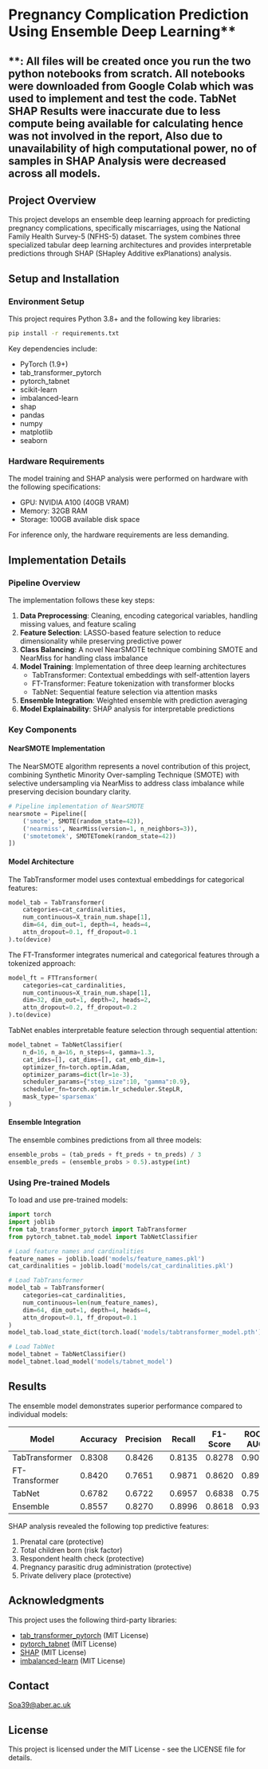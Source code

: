 # Pregnancy Complication Prediction Using Ensemble Deep Learning**

## **: All files will be created once you run the two python notebooks from scratch. All notebooks were downloaded from Google Colab which was used to implement and test the code. TabNet SHAP Results were inaccurate due to less compute being available for calculating hence was not involved in the report,  Also due to unavailability of high computational power, no of samples in SHAP Analysis were decreased across all models.



## Project Overview

This project develops an ensemble deep learning approach for predicting pregnancy complications, specifically miscarriages, using the National Family Health Survey-5 (NFHS-5) dataset. The system combines three specialized tabular deep learning architectures and provides interpretable predictions through SHAP (SHapley Additive exPlanations) analysis.


## Setup and Installation

### Environment Setup

This project requires Python 3.8+ and the following key libraries:

```bash
pip install -r requirements.txt
```

Key dependencies include:
- PyTorch (1.9+)
- tab_transformer_pytorch 
- pytorch_tabnet
- scikit-learn
- imbalanced-learn
- shap
- pandas
- numpy
- matplotlib
- seaborn

### Hardware Requirements

The model training and SHAP analysis were performed on hardware with the following specifications:
- GPU: NVIDIA A100 (40GB VRAM)
- Memory: 32GB RAM
- Storage: 100GB available disk space

For inference only, the hardware requirements are less demanding.

## Implementation Details

### Pipeline Overview

The implementation follows these key steps:

1. **Data Preprocessing**: Cleaning, encoding categorical variables, handling missing values, and feature scaling
2. **Feature Selection**: LASSO-based feature selection to reduce dimensionality while preserving predictive power
3. **Class Balancing**: A novel NearSMOTE technique combining SMOTE and NearMiss for handling class imbalance
4. **Model Training**: Implementation of three deep learning architectures
   - TabTransformer: Contextual embeddings with self-attention layers
   - FT-Transformer: Feature tokenization with transformer blocks
   - TabNet: Sequential feature selection via attention masks
5. **Ensemble Integration**: Weighted ensemble with prediction averaging
6. **Model Explainability**: SHAP analysis for interpretable predictions

### Key Components

#### NearSMOTE Implementation

The NearSMOTE algorithm represents a novel contribution of this project, combining Synthetic Minority Over-sampling Technique (SMOTE) with selective undersampling via NearMiss to address class imbalance while preserving decision boundary clarity.

```python
# Pipeline implementation of NearSMOTE
nearsmote = Pipeline([
    ('smote', SMOTE(random_state=42)),
    ('nearmiss', NearMiss(version=1, n_neighbors=3)),
    ('smotetomek', SMOTETomek(random_state=42))
])
```

#### Model Architecture

The TabTransformer model uses contextual embeddings for categorical features:

```python
model_tab = TabTransformer(
    categories=cat_cardinalities,
    num_continuous=X_train_num.shape[1],
    dim=64, dim_out=1, depth=4, heads=4,
    attn_dropout=0.1, ff_dropout=0.1
).to(device)
```

The FT-Transformer integrates numerical and categorical features through a tokenized approach:

```python
model_ft = FTTransformer(
    categories=cat_cardinalities,
    num_continuous=X_train_num.shape[1],
    dim=32, dim_out=1, depth=2, heads=2,
    attn_dropout=0.2, ff_dropout=0.2
).to(device)
```

TabNet enables interpretable feature selection through sequential attention:

```python
model_tabnet = TabNetClassifier(
    n_d=16, n_a=16, n_steps=4, gamma=1.3,
    cat_idxs=[], cat_dims=[], cat_emb_dim=1,
    optimizer_fn=torch.optim.Adam,
    optimizer_params=dict(lr=1e-3),
    scheduler_params={"step_size":10, "gamma":0.9},
    scheduler_fn=torch.optim.lr_scheduler.StepLR,
    mask_type='sparsemax'
)
```

#### Ensemble Integration

The ensemble combines predictions from all three models:

```python
ensemble_probs = (tab_preds + ft_preds + tn_preds) / 3
ensemble_preds = (ensemble_probs > 0.5).astype(int)
```


### Using Pre-trained Models

To load and use pre-trained models:

```python
import torch
import joblib
from tab_transformer_pytorch import TabTransformer
from pytorch_tabnet.tab_model import TabNetClassifier

# Load feature names and cardinalities
feature_names = joblib.load('models/feature_names.pkl')
cat_cardinalities = joblib.load('models/cat_cardinalities.pkl')

# Load TabTransformer
model_tab = TabTransformer(
    categories=cat_cardinalities,
    num_continuous=len(num_feature_names),
    dim=64, dim_out=1, depth=4, heads=4,
    attn_dropout=0.1, ff_dropout=0.1
)
model_tab.load_state_dict(torch.load('models/tabtransformer_model.pth'))

# Load TabNet
model_tabnet = TabNetClassifier()
model_tabnet.load_model('models/tabnet_model')

```

## Results

The ensemble model demonstrates superior performance compared to individual models:

| Model          | Accuracy | Precision | Recall | F1-Score | ROC-AUC |
|----------------|----------|-----------|--------|----------|---------|
| TabTransformer | 0.8308   | 0.8426    | 0.8135 | 0.8278   | 0.9080  |
| FT-Transformer | 0.8420   | 0.7651    | 0.9871 | 0.8620   | 0.8977  |
| TabNet         | 0.6782   | 0.6722    | 0.6957 | 0.6838   | 0.7521  |
| Ensemble       | 0.8557   | 0.8270    | 0.8996 | 0.8618   | 0.9311  |

SHAP analysis revealed the following top predictive features:
1. Prenatal care (protective)
2. Total children born (risk factor)
3. Respondent health check (protective)
4. Pregnancy parasitic drug administration (protective)
5. Private delivery place (protective)


## Acknowledgments

This project uses the following third-party libraries:
- [tab_transformer_pytorch](https://github.com/lucidrains/tab-transformer-pytorch) (MIT License)
- [pytorch_tabnet](https://github.com/dreamquark-ai/tabnet) (MIT License)
- [SHAP](https://github.com/slundberg/shap) (MIT License)
- [imbalanced-learn](https://github.com/scikit-learn-contrib/imbalanced-learn) (MIT License)

## Contact

Soa39@aber.ac.uk

## License

This project is licensed under the MIT License - see the LICENSE file for details.
